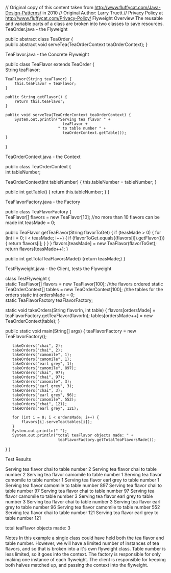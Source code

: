 // Original copy of this content taken from http://www.fluffycat.com/Java-Design-Patterns/ in 2010
// Original Author: Larry Truett
// Privacy Policy at http://www.fluffycat.com/Privacy-Policy/
Flyweight Overview
The reusable and variable parts of a class are broken into two classes to save resources.
TeaOrder.java - the Flyweight

public abstract class TeaOrder {  
    public abstract void serveTea(TeaOrderContext teaOrderContext);
}

TeaFlavor.java - the Concrete Flyweight

public class TeaFlavor extends TeaOrder {  
    String teaFlavor; 
   
    TeaFlavor(String teaFlavor) {
        this.teaFlavor = teaFlavor;
    }
   
    public String getFlavor() {
        return this.teaFlavor;
    }
   
    public void serveTea(TeaOrderContext teaOrderContext) {
        System.out.println("Serving tea flavor " + 
                             teaFlavor + 
                           " to table number " + 
                             teaOrderContext.getTable());
    }
}

TeaOrderContext.java - the Context

public class TeaOrderContext {  
   int tableNumber; 
   
   TeaOrderContext(int tableNumber) {
       this.tableNumber = tableNumber;
   }
   
   public int getTable() {
       return this.tableNumber;
   }
}

TeaFlavorFactory.java - the Factory

public class TeaFlavorFactory {  
   TeaFlavor[] flavors = new TeaFlavor[10];
     //no more than 10 flavors can be made
   int teasMade = 0;
   
   public TeaFlavor getTeaFlavor(String flavorToGet) {
       if (teasMade > 0) {
           for (int i = 0; i < teasMade; i++) {
               if (flavorToGet.equals((flavors[i]).getFlavor())) {
                   return flavors[i];
               }
           }
       }
       flavors[teasMade] = new TeaFlavor(flavorToGet);
       return flavors[teasMade++];
   }
   
   public int getTotalTeaFlavorsMade() {return teasMade;}
}

TestFlyweight.java - the Client, tests the Flyweight

class TestFlyweight {  
   static TeaFlavor[] flavors = 
     new TeaFlavor[100];
     //the flavors ordered
   static TeaOrderContext[] tables = 
     new TeaOrderContext[100];
     //the tables for the orders
   static int ordersMade = 0;    
   static TeaFlavorFactory teaFlavorFactory;
    
   static void takeOrders(String flavorIn, int table) {
       flavors[ordersMade] = 
         teaFlavorFactory.getTeaFlavor(flavorIn);
       tables[ordersMade++] = 
         new TeaOrderContext(table);
   }
    
   public static void main(String[] args) {
       teaFlavorFactory = new TeaFlavorFactory();
       
       takeOrders("chai", 2);    
       takeOrders("chai", 2);
       takeOrders("camomile", 1);
       takeOrders("camomile", 1);
       takeOrders("earl grey", 1);
       takeOrders("camomile", 897);
       takeOrders("chai", 97);
       takeOrders("chai", 97);
       takeOrders("camomile", 3);
       takeOrders("earl grey", 3);
       takeOrders("chai", 3);
       takeOrders("earl grey", 96);
       takeOrders("camomile", 552);
       takeOrders("chai", 121);
       takeOrders("earl grey", 121);
      
       for (int i = 0; i < ordersMade; i++) {
           flavors[i].serveTea(tables[i]);
       }  
       System.out.println(" ");       
       System.out.println("total teaFlavor objects made: " + 
                           teaFlavorFactory.getTotalTeaFlavorsMade());
   }
}    

Test Results

Serving tea flavor chai to table number 2
Serving tea flavor chai to table number 2
Serving tea flavor camomile to table number 1
Serving tea flavor camomile to table number 1
Serving tea flavor earl grey to table number 1
Serving tea flavor camomile to table number 897
Serving tea flavor chai to table number 97
Serving tea flavor chai to table number 97
Serving tea flavor camomile to table number 3
Serving tea flavor earl grey to table number 3
Serving tea flavor chai to table number 3
Serving tea flavor earl grey to table number 96
Serving tea flavor camomile to table number 552
Serving tea flavor chai to table number 121
Serving tea flavor earl grey to table number 121
 
total teaFlavor objects made: 3

Notes
In this example a single class could have held both the tea flavor and table number.
However, we will have a limited number of instances of tea flavors, and so that is broken into a it's own flyweight class.
Table number is less limited, so it goes into the context.
The factory is responsible for only making one instance of each flyweight.
The client is responsible for keeping both halves matched up, and passing the context into the flyweight. 


